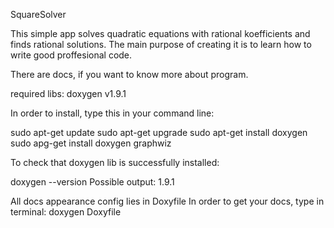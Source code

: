 SquareSolver

This simple app solves quadratic equations with rational koefficients and finds rational solutions.
The main purpose of creating it is to learn how to write good proffesional code.

There are docs, if you want to know more about program.

required libs: doxygen v1.9.1

In order to install, type this in your command line:

sudo apt-get update
sudo apt-get upgrade
sudo apt-get install doxygen
sudo apg-get install doxygen graphwiz

To check that doxygen lib is successfully installed:

doxygen --version
Possible output: 1.9.1

All docs appearance config lies in Doxyfile
In order to get your docs, type in terminal:
doxygen Doxyfile
